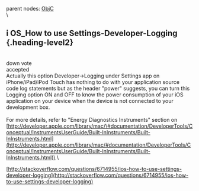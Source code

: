 parent nodes: [ObjC](ObjC.html)\
\

i OS\_How to use Settings-Developer-Logging {.heading-level2}
-------------------------------------------

\
 down vote\
 accepted \
 Actually this option Developer-\>Logging under Settings app on
iPhone/iPad/iPod Touch has nothing to do with your application source
code log statements but as the header "power" suggests, you can turn
this Logging option ON and OFF to know the power consumption of your iOS
application on your device when the device is not connected to your
development box. \
 \
 For more details, refer to "Energy Diagnostics Instruments" section on
[http://developer.apple.com/library/mac/\#documentation/DeveloperTools/Conceptual/InstrumentsUserGuide/Built-InInstruments/Built-InInstruments.html](http://developer.apple.com/library/mac/#documentation/DeveloperTools/Conceptual/InstrumentsUserGuide/Built-InInstruments/Built-InInstruments.html)\
 \

[http://stackoverflow.com/questions/6714955/ios-how-to-use-settings-developer-logging](http://stackoverflow.com/questions/6714955/ios-how-to-use-settings-developer-logging)
